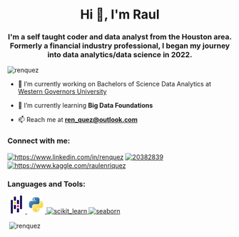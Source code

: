 <h1 align="center">Hi 👋, I'm Raul</h1>
<h3 align="center">I'm a self taught coder and data analyst from the Houston area. Formerly a financial industry professional, I began my journey into data analytics/data science in 2022.</h3>

<p align="left"> <img src="https://komarev.com/ghpvc/?username=renquez&label=Profile%20views&color=0e75b6&style=flat" alt="renquez" /> </p>

- 🔭 I’m currently working on Bachelors of Science Data Analytics at <a href="https://www.wgu.edu/" target="_blank">Western Governors University</a>

- 🌱 I’m currently learning **Big Data Foundations**

- 📫 Reach me at **ren_quez@outlook.com**

<h3 align="left">Connect with me:</h3>
<p align="left">
<a href="https://linkedin.com/in/renquez" target="blank"><img align="center" src="https://raw.githubusercontent.com/rahuldkjain/github-profile-readme-generator/master/src/images/icons/Social/linked-in-alt.svg" alt="https://www.linkedin.com/in/renquez" height="30" width="40" /></a>
<a href="https://stackoverflow.com/users/20382839" target="blank"><img align="center" src="https://raw.githubusercontent.com/rahuldkjain/github-profile-readme-generator/master/src/images/icons/Social/stack-overflow.svg" alt="20382839" height="30" width="40" /></a>
<a href="https://kaggle.com/raulenriquez" target="blank"><img align="center" src="https://raw.githubusercontent.com/rahuldkjain/github-profile-readme-generator/master/src/images/icons/Social/kaggle.svg" alt="https://www.kaggle.com/raulenriquez" height="30" width="40" /></a>
</p>

<h3 align="left">Languages and Tools:</h3>
<p align="left"> <a href="https://pandas.pydata.org/" target="_blank" rel="noreferrer"> <img src="https://raw.githubusercontent.com/devicons/devicon/2ae2a900d2f041da66e950e4d48052658d850630/icons/pandas/pandas-original.svg" alt="pandas" width="40" height="40"/> </a> <a href="https://www.python.org" target="_blank" rel="noreferrer"> <img src="https://raw.githubusercontent.com/devicons/devicon/master/icons/python/python-original.svg" alt="python" width="40" height="40"/> </a> <a href="https://scikit-learn.org/" target="_blank" rel="noreferrer"> <img src="https://upload.wikimedia.org/wikipedia/commons/0/05/Scikit_learn_logo_small.svg" alt="scikit_learn" width="40" height="40"/> </a> <a href="https://seaborn.pydata.org/" target="_blank" rel="noreferrer"> <img src="https://seaborn.pydata.org/_images/logo-mark-lightbg.svg" alt="seaborn" width="40" height="40"/> </a> </p>


<p>&nbsp;<img align="center" src="https://github-readme-stats.vercel.app/api?username=renquez&show_icons=true&locale=en" alt="renquez" /></p>
